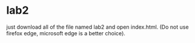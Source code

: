 # lab2
just download all of the file named lab2 and open index.html. (Do not use firefox edge, microsoft edge is a better choice).
